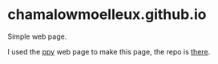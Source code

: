 # chamalowmoelleux.github.io
Simple web page.

I used the [ppy](https://ppy.sh/) web page to make this page, the repo is [there](https://github.com/ppy/ppy.github.io/).
